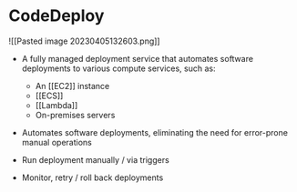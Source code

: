 # CodeDeploy
![[Pasted image 20230405132603.png]]
- A fully managed deployment service that automates software deployments to various compute services, such as:
	- An [[EC2]] instance
	- [[ECS]]
	- [[Lambda]]
	- On-premises servers
- Automates software deployments, eliminating the need for error-prone manual operations

- Run deployment manually / via triggers
- Monitor, retry / roll back deployments
